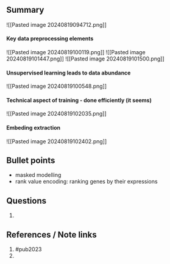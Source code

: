 ## Summary
![[Pasted image 20240819094712.png]]
#### Key data preprocessing elements
![[Pasted image 20240819100119.png]]
![[Pasted image 20240819101447.png]]
![[Pasted image 20240819101500.png]]
#### Unsupervised learning leads to data abundance
![[Pasted image 20240819100548.png]]
#### Technical aspect of training - done efficiently (it seems)
![[Pasted image 20240819102035.png]]
#### Embeding extraction
![[Pasted image 20240819102402.png]]

## Bullet points
- masked modelling
- rank value encoding: ranking genes by their expressions

## Questions
1. 

## References / Note links
1. #pub2023
2. 